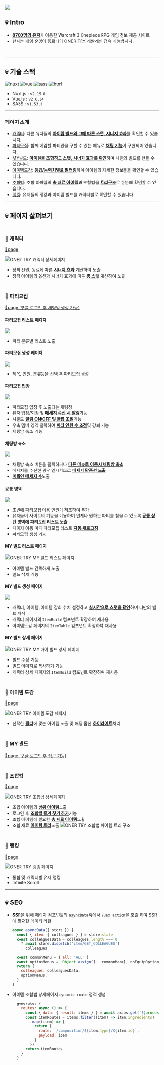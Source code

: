 ![](/public/images/readme/i25g-240314-132519.png)

## 💀 Intro

- <u>**8700명의 유저**</u>가 이용한 Warcraft 3 Onepiece RPG 게임 정보 제공 사이트
- 현재는 게임 운영이 종료되어 [ONER TRY 개발계](https://dev.onertry.xyz/)만 접속 가능합니다.

<p>
  <img src="/public/images/readme/i36g-240314-103622.png" alt="">
  <img src="/public/images/readme/i37g-240314-103705.png" alt="">
</p>

---

## 💀 기술 스택

<p>
  <img src="https://img.shields.io/badge/Nuxt-002E3B?style=for-the-badge&logo=nuxtdotjs&logoColor=#00DC82" alt="nuxt">
  <img src="https://img.shields.io/badge/vuejs-%2335495e.svg?style=for-the-badge&logo=vuedotjs&logoColor=%234FC08D" alt="vue">
  <img src="https://img.shields.io/badge/sass-CC6699?style=for-the-badge&logo=html5&logoColor=white" alt="sass">
  <img src="https://img.shields.io/badge/html5-E34F26?style=for-the-badge&logo=html5&logoColor=white" alt="html">
</p>

- Nuxt.js : `v2.15.8`
- Vue.js : `v2.6.14`
- SASS : `v1.53.0`

---

### 페이지 소개

- <a href="#character">캐릭터</a>: 다른 유저들의 <u>**아이템 빌드와 그에 따른 스탯, 시너지 효과**</u>를 확인할 수 있습니다.
- <a href="#party">파티모집</a>: 함께 게임할 파티원을 구할 수 있는 메뉴로 <u>**채팅 기능**</u>이 구현되어 있습니다.
- <a href="#myBuild">MY빌드</a>: <u>**아이템을 조합하고 스탯, 시너지 효과를 확인**</u>하며 나만의 빌드를 만들 수 있습니다.
- <a href="#items">아이템도감</a>: <u>**등급/능력치별로 필터링**</u>하며 아이템의 자세한 정보들을 확인할 수 있습니다.
- <a href="#composition">조합법</a>: 조합 아이템의 <u>**총 재료 아이템**</u>과 조합법을 <u>**트리구조**</u>로 한눈에 확인할 수 있습니다.
- <a href="#ranking">랭킹</a>: 유저들의 랭킹과 아이템 빌드를 캐릭터별로 확인할 수 있습니다.

---

## 💀 페이지 살펴보기

 <h3 id="character" style="padding-top: 30px; margin-top: 0">
  <span style="padding-top: 30px;">🔎  캐릭터</span>
 </h3>

 <a href="https://dev.onertry.xyz/character/result?nickname=Pinkbean" target="_blank">🔗page</a>

![ONER TRY 캐릭터 상세페이지](/public/images/readme/i50g-240314-095049.png)

- 장착 선원, 동료에 따른 <u>**시너지 효과**</u> 계산하여 노출
- 장착 아이템의 옵션과 시너지 효과에 따른 <u>**총 스탯**</u> 계산하여 노출

 <h3 id="party" style="padding-top: 30px; margin-top: 0">
  <span style="padding-top: 30px;">🔎  파티모집</span>
 </h3>

 <a href="https://dev.onertry.xyz/party" target="_blank">🔗page (구글 로그인 후 채팅방 생성 가능)</a>


#### 파티모집 리스트 페이지
![](/public/images/readme/i19g-240314-101949.png)
- 파티 분류별 리스트 노출

#### 파티모집 생성 레이어
![](/public/images/readme/i20g-240314-102011.png)
- 제목, 인원, 분류등을 선택 후 파티모집 생성

#### 파티모집 입장
![](/public/images/readme/i21g-240314-102148.png)
- 파티모집 입장 후 노출되는 채팅창
- 유저 입장/퇴장 및 <u>**메세지 수신 시 알람**</u>기능
- 사운드 <u>**알림 ON/OFF 및 볼륨 조절**</u>기능
- 우측 멤버 영역 클릭하여 <u>**파티 인원 수 조정**</u>및 강퇴 기능
- 채팅방 축소 기능

#### 채팅방 축소
![](/public/images/readme/i22g-240314-102249.png)
- 채팅방 축소 버튼을 클릭하거나 <u>**다른 메뉴로 이동시 채팅방 축소**</u>
- 메세지를 수신한 경우 일시적으로 <u>**메세지 말풍선 노출**</u>
- <u>**미확인 메세지 수**</u>노출

#### 공통 영역
![](/public/images/readme/i28g-240314-102837.png)
- 초반에 파티모집 이용 인원이 저조하여 추가
- 유저들이 사이트의 기능을 이용하며 언제나 원하는 파티를 찾을 수 있도록 <u>**공통 상단 영역에 파티모집 리스트 노출**</u>
- 페이지 이동 마다 파티모집 리스트 <u>**자동 새로고침**</u>
- 파티모집 생성 기능

#### MY 빌드 리스트 페이지
![ONER TRY MY 빌드 리스트 페이지](/public/images/readme/i9g-240314-100935.png)
- 아이템 빌드 간략하게 노출
- 빌드 삭제 기능

#### MY 빌드 생성 페이지
![](/public/images/readme/i13g-240314-101322.png)
- 캐릭터, 아이템, 아이템 강화 수치 설정하고 <u>**실시간으로 스탯을 확인**</u>하며 나만의 빌드 제작 
- 캐릭터 페이지의 `ItemBuild` 컴포넌트 확장하여 재사용
- 아이템도감 페이지의 `ItemTable` 컴포넌트 확장하여 재사용

#### MY 빌드 상세 페이지
![ONER TRY MY 마이 빌드 상세 페이지](/public/images/readme/i9g-240314-100900.png)
- 빌드 수정 기능
- 빌드 이미지로 복사하기 기능 
- 캐릭터 상세 페이지의 `ItemBuild` 컴포넌트 확장하여 재사용

    
 <h3 id="items" style="padding-top: 30px; margin-top: 0">
  <span style="padding-top: 30px;">🔎  아이템 도감</span>
 </h3>

 <a href="https://dev.onertry.xyz/items/sailor" target="_blank">🔗page</a>

![ONER TRY 아이템 도감 페이지](/public/images/readme/i7g-240314-100706.png)

- 선택한 <u>**필터**</u>에 맞는 아이템 노출 및 해당 옵션 <u>**하이라이트**</u>처리

 <h3 id="myBuild" style="padding-top: 30px; margin-top: 0">
  <span style="padding-top: 30px;">🔎  MY 빌드</span>
 </h3>

 <a href="https://dev.onertry.xyz/item-build/my" target="_blank">🔗page (구글 로그인 후 접근 가능)</a>


<h3 id="composition" style="padding-top: 30px; margin-top: 0">
<span style="padding-top: 30px;">🔎  조합법</span>
</h3>

<a href="https://dev.onertry.xyz/composition/sailor/s94" target="_blank">🔗page</a>

![ONER TRY 조합법 상세페이지](/public/images/readme/i55g-240314-095559.png)

- 조합 아이템의 <u>**상위 아이템**</u>노출
- 로그인 후 <u>**조합법 즐겨 찾기 추가**</u>기능
- 조합 아이템에 필요한 <u>**총 재료 아이템**</u>노출
- 조합 재료 <u>**아이템 트리**</u>노출
  ![ONER TRY 조합법 아이템 트리 구조](/public/images/readme/i58g-240314-095833.png)
        
 <h3 id="ranking" style="padding-top: 30px; margin-top: 0">
  <span style="padding-top: 30px;">🔎  랭킹</span>
 </h3>

 <a href="https://dev.onertry.xyz/ranking" target="_blank">🔗page</a>

![ONER TRY 랭킹 페이지](/public/images/readme/i4g-240314-100400.png)

- 통합 및 캐릭터별 유저 랭킹
- Infinite Scroll
---


## 💀 SEO

- <u>**SSR**</u>을 위해 페이지 컴포넌트의 `asyncData`훅에서  `Vuex action`을 호출 하여 SSR에 필요한 데이터 리턴
    ```jsx
    async asyncData({ store }) {
      const { item: { colleagues } } = store.state
      const colleaguesData = colleagues.length === 0
        ? await store.dispatch('item/GET_COLLEAGUES')
        : colleagues
    
      const commonMenu = { all: 'ALL' }
      const optionMenus =  Object.assign({...commonMenu}, noEquipOptions)
      return {
        colleagues: colleaguesData,
        optionMenus,
      }
    }
    ```

- 아이템 조합법 상세페이지 `dynamic route` 정적 생성
  ```js
    generate: {
      routes: async () => {
        const { data: { result: items } } = await axios.get(`${process.env.CONT_PATH}/api/items`)
        const itemRoutes = items.filter((item) => item.ingredients)
          .map((item) => {
            return {
              route: `/composition/${item.type}/${item.id}`,
              payload: item
            }
          })
        return itemRoutes
      }
    }
  ```
    